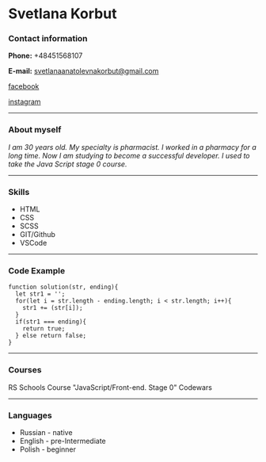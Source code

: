 # **Svetlana Korbut**


### **Contact information**

**Phone:** +48451568107

**E-mail:** svetlanaanatolevnakorbut@gmail.com

[facebook](https://www.facebook.com/)

[instagram](https://www.instagram.com/svetlana13_korbut/)

*********************************


### **About myself**

*I am 30 years old. My specialty is pharmacist. I worked in a pharmacy for a long time. Now I am studying to become a successful developer. I used to take the Java Script stage 0 course.*

**************************************


### **Skills**


* HTML
* CSS
* SCSS
* GIT/Github
* VSCode

**************************************

### **Code Example**


```
function solution(str, ending){
  let str1 = '';
  for(let i = str.length - ending.length; i < str.length; i++){
    str1 += (str[i]);
  }
  if(str1 === ending){
    return true;
  } else return false;
}
```


**************************************************

### **Courses**


RS Schools Course "JavaScript/Front-end. Stage 0"
Codewars


*************************************************

### **Languages**

* Russian - native
* English - pre-Intermediate
* Polish - beginner



